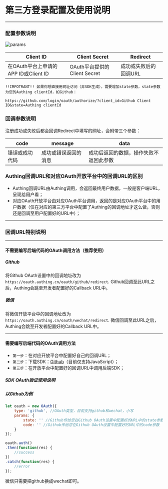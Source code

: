 # 第三方登录配置及使用说明

----------

### 配置参数说明

![params][1]


Client ID       | Client Secret | Redirect
--------------- | -------------------- | -------------------------------
在OAuth平台上申请的APP ID或Client ID    |  OAuth平台提供的Client Secret    |  成功或失败后的回调URL

```!!IMPOTRANT!! 如果你想直接用网址访问（非SDK生成），需要增加state参数，state参数为您的Authing clientId，如Github：```

``` shell
https://github.com/login/oauth/authorize/?client_id=Github Client ID&state=Authing clientId
```

### 回调参数说明

注册成功或失败后都会回调Redirect中填写的网址，会附带三个参数：

code            | message              | data
--------------- | -------------------- | -------------------------------
错误或成功代码    |  成功或错误返回的消息    |  成功后返回的数据，操作失败不返回此参数

### Authing回调URL和对应OAuth开放平台中的回调URL的区别

 - Authing回调URL由Authing调用，会返回最终用户数据，一般是客户端URL，呈现给用户看；
 - 对应OAuth开放平台由对应OAuth平台调用，返回的是对应OAuth平台中的用户数据（仅在对应的第三方平台中配置了Authing的回调地址才这么做，否则还是回调至用户配置好的URL中）；

----------

### 回调URL特别说明

----------

#### 不需要编写后端代码的OAuth调用方法（推荐使用）

##### Github

将Github OAuth设置中的回调地址改为```https://oauth.authing.cn/oauth/github/redirect```.
Github回调至此URL之后，Authing会跳至开发者配置好的Callback URL中。

##### 微信

将微信开放平台中的回调地址改为```https://oauth.authing.cn/oauth/wechat/redirect```.
微信回调至此URL之后，Authing会跳至开发者配置好的Callback URL中。

----------

#### 需要编写后端代码的OAuth调用方法

 - ```第一步```：在对应开放平台中配置好自己的回调URL；
 - ```第二步```：下载SDK：[Github][2]（目前仅支持JavaScript）；
 - ```第三步```：在开放平台中配置好的回调URL中调用后端SDK；

##### SDK OAuth验证使用说明

##### 以Github为例

``` javascript
let oauth = new OAuth({
	type: 'github', //OAuth类型，目前支持github和wechat，小写
	params: {
		state: '' //Github传给您在Github OAuth设置中配置好的URL中的state参数
		code: '' //Github传给您在Github OAuth设置中配置好的URL中的code参数
	}
});

oauth.auth()
.then(function(res) {
	//success
})
.catch(function(res) {
	//error
});
```

微信只需要把github换成wechat即可。

  [1]: https://usercontents.authing.cn/docs/oauth/oauth_config.png
  [2]: https://github.com/Authing/authing-js-oauth

